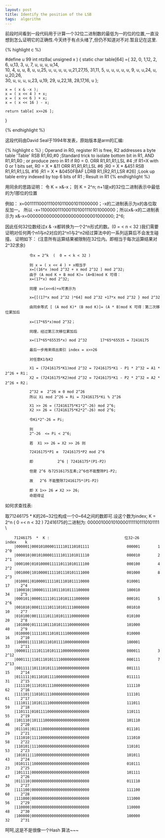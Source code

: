 ```yaml
---
layout: post
title: Identify the position of the LSB 
tags:  algorithm
---
```



前段时间看到一段代码用于计算一个32位二进制数的最低为一的位的位置,一直没想到怎么证明它的正确性.今天终于有点头绪了,但仍不知道对不对.暂且记在这里.


{% highlight c %}

#define    u      99
int ntz8a( unsigned x )
{
    static char table[64] ={
      32, 0, 1,12,  2, 6, u,13, 3, u, 7, u,  u, u, u,14,  
      10, 4, u, u,  8, u, u,25,  u, u, u, u,  u,21,27,15,
      31,11, 5, u,  u, u, u, u,  9, u, u,24,  u, u,20,26,  
      30, u, u, u,  u,23, u,19, 29, u,22,18, 28,17,16, u
    };
    
    x = ( x & -x );
    x = ( x << 4 ) + x;    
    x = ( x << 6 ) + x;                                  
    x = ( x << 16 ) - x;     
    
    return table[ x>>26 ];
}

{% endhighlight %}

这段代码由David Seal于1994年发表，原始版本是arm的汇编:

{% highlight c %}
  ; Operand in R0, register R1 is free, R2 addresses a byte table 'Table' 
    RSB    R1,R0,#0            ;Standard trick to isolate bottom bit in R1, 
    AND    R1,R1,R0            ; or produce zero in R1 if R0 = 0. 
    ORR    R1,R1,R1,LSL #4    ;If R1=X with 0 or 1 bits set, R0 = X * &11 
    ORR    R1,R1,R1,LSL #6    ;R0 = X * &451 
    RSB    R1,R1,R1,LSL #16    ;R1 = X * &0450FBAF 
    LDRB    R1,[R2,R1,LSR #26]  ;Look up table entry indexed by top 6 bits of R1 
  ; Result in R1
{% endhighlight %}

用同余的思路证明：
令 K = x&-x；  则 K = 2^n;   n+1是x的32位二进制表示中最低的为1那位的位置

例如：   x=00111110001110010110001011000000；-x的二进制表示为x的各位取反加一。
所以    -x=11000001110001101001110101000000；所以x&-x的二进制表示为
      x&-x=00000000000000000000000001000000;  2^6;
      
因此任何32位数经过x & -x都转换为一个2^n形式的数。\(0 = < n < 32 \)我们需要证明对任何两个n1与n2对应的2^n1与2^n2经过算法中的一系列运算后不会发生碰撞。
证明如下：  \(注意所有运算结果被限制在32位内。即相当于每次运算结果对2^32求余\)

               令x = 2^k  (  0 = < k < 32 )
               
               则 x = ( x << 4 ) + x相当于
               x=[(16*x )mod 2^32 + x mod 2^32 ] mod 2^32;
               由于 (A mod K + B mod K)= (A+B)mod K 可得：
               x=(17*x) mod 2^32;
               
               同理 x=(x<<6)+x可表示为
               
               x={[(17*x mod 2^32 )*64] mod 2^32 +17*x mod 2^32 } mod 2^32
               
               由同余等式 [ (A mod K)* (B mod K)]= (A * B)mod K 可得：第二次移位累加后
               
               x=(17*65*x)mod 2^32；
               
               同理，经过第三次移位累加后
               
               x=(17*65*65535*x) mod 2^32      17*65*65535 = 72416175 
              
               最后一步用来得出索引 index = x>>26
               
               对任意K1与K2
               
               X1 = (72416175*K1)mod 2^32 = 72416175*K1 - P1 * 2^32 = A1 * 2^26 + R1；  
               X2 = (72416175*K2)mod 2^32 = 72416175*K1 - P2 * 2^32 = A2 * 2^26 + R2；
               
               2^32 ≡  2^26 ≡ 0 mod 2^26 
               所以 Xi mod 2^26 = Ri = 72416175*Ki % 2^26
               
               X1 >> 26 = (72416175*K1*2^-26) mod 2^6; 
               X2 >> 26 = (72416175*K2*2^-26) mod 2^6;
              
               令Ki*2^-26 = Pi;
               
               则 
               2^-26  <= Pi < 2^6;
               
               若  X1 >> 26 = X2 >> 26 则
               
               72416175*P1 ≡  72416175*P2 mod 2^6
               
               即           2^6 | 72416175*(P1-P2)
               
               但是 2^6 与72516175互素;2^6也不能整除P1-P2;
               
               故   2^6 不能整除72416175*(P1-P2)
               
               即 X 1>> 26 ≠ X2 >> 26;
               命题得证
             
如何求查找表:

取71246175 * K的26~32位构成一个0~64之间的数即可.设这个数为index; K = 2^n ( 0 =< n < 32 )
72416175的二进制为: 00000100010100001111101110101111
\

        71246175  *  K :                                  位32~26      index    k
        |000001|00010100001111101110101111                 000001        1      2^0
        |000010|00101000011111011101011110                 000010        2      2^1
        |000100|01010000111110111010111100                 000100        4      2^2
        |001000|10100001111101110101111000                 001000        8      2^3
        |010001|01000011111011101011110000                 010001        17     2^4
        |100010|10000111110111010111100000                 100010        34     2^5
        |000101|00001111101110101111000000                 000101        5      2^6
        |001010|00011111011101011110000000                 001010        10     2^7
        |010100|00111110111010111100000000                 010100        20     2^8
        |101000|01111101110101111000000000                 101000        40     2^9
        |010000|11111011101011110000000000                 010000        16     2^10
        |100001|11110111010111100000000000                 100001        33     2^11
        |000011|11101110101111000000000000                 000011        3      2^12
        |000111|11011101011110000000000000                 000111        7      2^13
        |001111|10111010111100000000000000                 001111        15     2^14
        |011111|01110101111000000000000000                 011111        31     2^15
        |111110|11101011110000000000000000                 111110        62     2^16
        |111101|11010111100000000000000000                 111101        61     2^17
        |111011|10101111000000000000000000                 111011        59     2^18
        |110111|01011110000000000000000000                 110111        55     2^19
        |101110|10111100000000000000000000                 101110        46     2^20
        |011101|01111000000000000000000000                 011101        29     2^21  
        |111010|11110000000000000000000000                 111010        58     2^22
        |110101|11100000000000000000000000                 110101        53     2^23
        |101011|11000000000000000000000000                 101011        43     2^24
        |010111|10000000000000000000000000                 010111        23     2^25
        |101111|00000000000000000000000000                 101111        47     2^26
        |011110|00000000000000000000000000                 011110        30     2^27
        |111100|00000000000000000000000000                 111100        60     2^28
        |111000|00000000000000000000000000                 111000        56     2^29
        |110000|00000000000000000000000000                 110000        48     2^30
        |100000|00000000000000000000000000                 100000        32     2^31

呵呵,这是不是很像一个Hash 算法~~~ 
